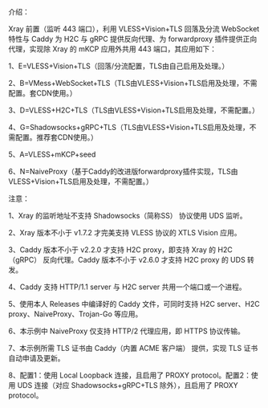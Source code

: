 介绍：

Xray 前置（监听 443 端口），利用 VLESS+Vision+TLS 回落及分流 WebSocket 特性与 Caddy 为 H2C 与 gRPC 提供反向代理、为 forwardproxy 插件提供正向代理，实现除 Xray 的 mKCP 应用外共用 443 端口，其应用如下：

1、E=VLESS+Vision+TLS（回落/分流配置，TLS由自己启用及处理。）

2、B=VMess+WebSocket+TLS（TLS由VLESS+Vision+TLS启用及处理，不需配置。套CDN使用。）

3、D=VLESS+H2C+TLS（TLS由VLESS+Vision+TLS启用及处理，不需配置。）

4、G=Shadowsocks+gRPC+TLS（TLS由VLESS+Vision+TLS启用及处理，不需配置。推荐套CDN使用。）

5、A=VLESS+mKCP+seed

6、N=NaiveProxy（基于Caddy的改进版forwardproxy插件实现，TLS由VLESS+Vision+TLS启用及处理，不需配置。）

注意：

1、Xray 的监听地址不支持 Shadowsocks（简称SS） 协议使用 UDS 监听。

2、Xray 版本不小于 v1.7.2 才完美支持 VLESS 协议的 XTLS Vision 应用。

3、Caddy 版本不小于 v2.2.0 才支持 H2C proxy，即支持 Xray 的 H2C（gRPC） 反向代理。Caddy 版本不小于 v2.6.0 才支持 H2C proxy 的 UDS 转发。

4、Caddy 支持 HTTP/1.1 server 与 H2C server 共用一个端口或一个进程。

5、使用本人 Releases 中编译好的 Caddy 文件，可同时支持 H2C server、H2C proxy、NaiveProxy、Trojan-Go 等应用。

6、本示例中 NaiveProxy 仅支持 HTTP/2 代理应用，即 HTTPS 协议传输。

7、本示例所需 TLS 证书由 Caddy（内置 ACME 客户端） 提供，实现 TLS 证书自动申请及更新。

8、配置1：使用 Local Loopback 连接，且启用了 PROXY protocol。配置2：使用 UDS 连接（对应 Shadowsocks+gRPC+TLS 除外），且启用了 PROXY protocol。
